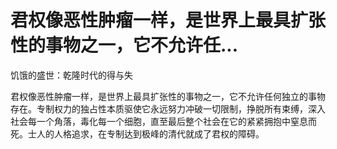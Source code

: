 # 君权像恶性肿瘤一样，是世界上最具扩张性的事物之一，它不允许任...

饥饿的盛世：乾隆时代的得与失

君权像恶性肿瘤一样，是世界上最具扩张性的事物之一，它不允许任何独立的事物存在。专制权力的独占性本质驱使它永远努力冲破一切限制，挣脱所有束缚，深入社会每一个角落，毒化每一个细胞，直至最后整个社会在它的紧紧拥抱中窒息而死。士人的人格追求，在专制达到极峰的清代就成了君权的障碍。